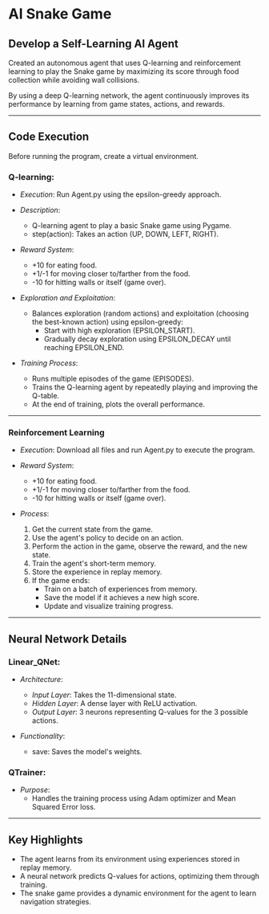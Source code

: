 # AI Snake Game

## Develop a Self-Learning AI Agent

Created an autonomous agent that uses Q-learning and reinforcement learning to play the Snake game by maximizing its score through food collection while avoiding wall collisions. 

By using a deep Q-learning network, the agent continuously improves its performance by learning from game states, actions, and rewards.

---

## Code Execution

Before running the program, create a virtual environment.

### Q-learning:

- *Execution*: Run Agent.py using the epsilon-greedy approach.
- *Description*:
  - Q-learning agent to play a basic Snake game using Pygame.
  - step(action): Takes an action (UP, DOWN, LEFT, RIGHT).
- *Reward System*:
  - +10 for eating food.
  - +1/-1 for moving closer to/farther from the food.
  - -10 for hitting walls or itself (game over).
- *Exploration and Exploitation*:
  - Balances exploration (random actions) and exploitation (choosing the best-known action) using epsilon-greedy:
    - Start with high exploration (EPSILON_START).
    - Gradually decay exploration using EPSILON_DECAY until reaching EPSILON_END.

- *Training Process*:
  - Runs multiple episodes of the game (EPISODES).
  - Trains the Q-learning agent by repeatedly playing and improving the Q-table.
  - At the end of training, plots the overall performance.

---

### Reinforcement Learning

- *Execution*: Download all files and run Agent.py to execute the program.

- *Reward System*:
  - +10 for eating food.
  - +1/-1 for moving closer to/farther from the food.
  - -10 for hitting walls or itself (game over).

- *Process*:
  1. Get the current state from the game.
  2. Use the agent's policy to decide on an action.
  3. Perform the action in the game, observe the reward, and the new state.
  4. Train the agent's short-term memory.
  5. Store the experience in replay memory.
  6. If the game ends:
      - Train on a batch of experiences from memory.
      - Save the model if it achieves a new high score.
      - Update and visualize training progress.

---

## Neural Network Details

### Linear_QNet:

- *Architecture*:
  - *Input Layer*: Takes the 11-dimensional state.
  - *Hidden Layer*: A dense layer with ReLU activation.
  - *Output Layer*: 3 neurons representing Q-values for the 3 possible actions.

- *Functionality*:
  - save: Saves the model's weights.

### QTrainer:

- *Purpose*:
  - Handles the training process using Adam optimizer and Mean Squared Error loss.

---

## Key Highlights

- The agent learns from its environment using experiences stored in replay memory.
- A neural network predicts Q-values for actions, optimizing them through training.
- The snake game provides a dynamic environment for the agent to learn navigation strategies.
